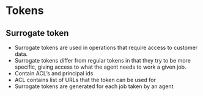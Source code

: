 # Tokens

## Surrogate token

- Surrogate tokens are used in operations that require access to customer data.
- Surrogate tokens differ from regular tokens in that they try to be more specific, giving access to what the agent needs to work a given job.
- Contain ACL’s and principal ids
- ACL contains list of URLs that the token can be used for
- Surrogate tokens are generated for each job taken by an agent
